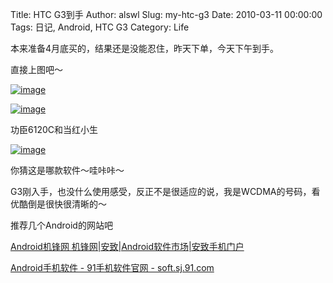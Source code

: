 Title: HTC G3到手
Author: alswl
Slug: my-htc-g3
Date: 2010-03-11 00:00:00
Tags: 日记, Android, HTC G3
Category: Life

本来准备4月底买的，结果还是没能忍住，昨天下单，今天下午到手。

直接上图吧～

[![image](http://upload.log4d.com/2010/03/20100311(001).jpg)](http://upload.log4d.com/upload_dropbox/201003/20100311(001).jpg)

[![image](http://upload.log4d.com/upload_dropbox/201003/11032010236.jpg)](http://upload.log4d.com/upload_dropbox/201003/11032010236.jpg)

功臣6120C和当红小生

[![image](http://upload.log4d.com/upload_dropbox/201003/20100311.jpg)](http://upload.log4d.com/upload_dropbox/201003/20100311.jpg)

你猜这是哪款软件～哇咔咔～

G3刚入手，也没什么使用感受，反正不是很适应的说，我是WCDMA的号码，看优酷倒是很快很清晰的～

推荐几个Android的网站吧

[Android机锋网 机锋网|安致|Android软件市场|安致手机门户](http://www.androidin.net/bbs/index.php)

[Android手机软件 - 91手机软件官网 - soft.sj.91.com](http://soft.sj.91.com/android/)

